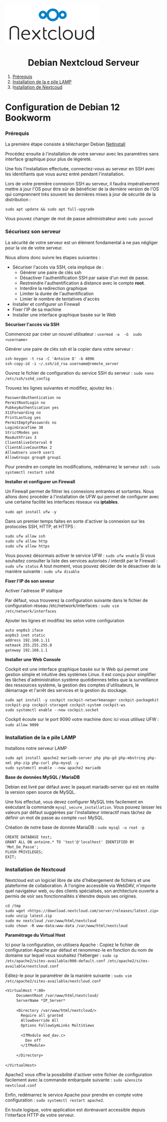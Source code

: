 <img src="./logo.png" />

<h1 align="center">Debian Nextcloud Serveur</h1>

1. [Prérequis](https://github.com/aaaaaaantoine/debian-server-guide/tree/main#pr%C3%A9requis)
2. [Installation de la e pile LAMP](https://github.com/aaaaaaantoine/debian-server-guide/edit/main/README.md#installation-de-la-e-pile-lamp)
3. I[nstallation de Nextcoud](https://github.com/aaaaaaantoine/debian-server-guide/edit/main/README.md#installation-de-nextcoud)


# Configuration de Debian 12 Bookworm 

### Prérequis
La première étape consiste à télécharger Debian [NetInstall](https://cdimage.debian.org/debian-cd/current/amd64/bt-cd/)

Procédez ensuite à l'installation de votre serveur avec les paramètres sans interface graphique pour plus de légéreté.

Une fois l'installation effectuée, connectez-vous au serveur en SSH avec les identifiants que vous aurez entré pendant l'installation. 

Lors de votre première connexion SSH au serveur, il faudra impérativement mettre à jour l'OS pour être sûr de bénéficier de la dernière version de l'OS qui comprennent très souvent les dernières mises à jour de sécurité de la distribution :

```
sudo apt update && sudo apt full-upgrade
```

Vous pouvez changer de mot de passe administrateur avec `sudo passwd`

### Sécurisez son serveur

La sécurité de votre serveur est un élément fondamental à ne pas négliger pour la vie de votre serveur. 

Nous allons donc suivre les étapes suivantes :

- Sécuriser l'accès via SSH, cela implique de :
  - Générer une paire de clés ssh
  - Désactiver l'authentification SSH par saisie d'un mot de passe.
  - Restreindre l'authentification à distance avec le compte **root**.
  - Interdire la redirection graphique
  - Limiter la durée de l'authentification
  - Limier le nombre de tentatives d'accès
- Installer et configurer un Firewall
- Fixer l'IP de sa machine
- Installer une interface graphique basée sur le Web

**Sécuriser l'accès via SSH**

Commencez par créer un nouvel utilisateur : `usermod -a  -G  sudo  <username>` 

Générer une paire de clés ssh et la copier dans votre serveur :

```
ssh-keygen -t rsa -C 'Antoine D' -b 4096
ssh-copy-id -i ~/.ssh/id_rsa username@remote_server
```

Ouvrez le fichier de configuration du service SSH du serveur :  `sudo nano /etc/ssh/sshd_config`

Trouvez les lignes suivantes et modifiez, ajoutez les :

```
PasswordAuthentication no  
PermitRootLogin no
PubkeyAuthentication yes
X11Forwarding no
PrintLastLog yes
PermitEmptyPasswords no
LoginGraceTime 30
StrictModes yes
MaxAuthTries 3
ClientAliveInterval 0
ClientAliveCountMax 2
AllowUsers user0 user1
AllowGroups group0 group1
```

Pour prendre en compte les modifications, redémarrez le serveur ssh : `sudo systemctl restart sshd`

**Installer et configurer un Firewall**

Un Firewall permet de filtrer les connexions entrantes et sortantes. Nous allons donc procéder à l'installation de UFW qui permet de configurer avec une certaine facilité les interfaces réseaux via **iptables**.

`sudo apt install ufw -y`

Dans un premier temps faites en sorte d'activer la connexion sur les protocoles SSH, HTTP, et HTTPS :

```
sudo ufw allow ssh  
sudo ufw allow http  
sudo ufw allow https
```

Vous pouvez désormais activer le service UFW : `sudo ufw enable`
Si vous souhaitez consulter la liste des services autorisés / interdit par le Firewall : `sudo ufw status`
A tout moment, vous pouvez décider de le désactiver de la manière suivante : `sudo ufw disable`

**Fixer l'IP de son seveur**

Activer l'adresse IP statique

Par défaut, vous trouverez la configuration suivante dans le fichier de configuration réseau /etc/network/interfaces : `sudo vim /etc/network/interfaces`

Ajouter les lignes et modifiez les selon votre configuration

```
auto enp0s3 iface
enp0s3 inet static
address 192.168.1.11
netmask 255.255.255.0
gateway 192.168.1.1
```

**Installer une Web Console**

Cockpit est une interface graphique basée sur le Web qui permet une gestion simple et intuitive des systèmes Linux. Il est conçu pour simplifier les tâches d'administration système quotidiennes telles que la surveillance des ressources système, la gestion des comptes d'utilisateurs, le démarrage et l'arrêt des services et la gestion du stockage.

```
sudo apt install -y cockpit cockpit-networkmanager cockpit-packagekit cockpit-pcp cockpit-storaged cockpit-system cockpit-ws
sudo systemctl enable --now cockpit.socket
```

Cockpit écoute sur le port 9090 votre machine donc ici vous utilisez UFW : `sudo allow 9090`

### Installation de la e pile LAMP

Installons notre serveur LAMP
```
sudo apt install apache2 mariadb-server php php-gd php-mbstring php-xml php-zip php-curl php-mysql -y
sudo systemctl enable --now apache2 mariadb
```

**Base de données MySQL / MariaDB**

Debian est livré par défaut avec le paquet mariadb-server qui est en réalité la version open source de MySQL.

Une fois effectué, vous devez configurer MySQL très facilement en exécutant la commande `mysql_secure_installation`. Vous pouvez laisser les valeurs par défaut suggérées par l'installateur interactif mais tâchez de définir un mot de passe au compte `root` MySQL.

Création de notre base de donnée MariaDB : `sudo mysql -u root -p`

```
CREATE DATABASE test;
GRANT ALL ON antoine.* TO 'test'@'localhost' IDENTIFIED BY 'Mot_De_Passe';
FLUSH PRIVILEGES;
EXIT;
```

### Installation de Nextcoud

Nextcloud est un logiciel libre de site d'hébergement de fichiers et une plateforme de collaboration. À l'origine accessible via WebDAV, n'importe quel navigateur web, ou des clients spécialisés, son architecture ouverte a permis de voir ses fonctionnalités s'étendre depuis ses origines.

```
cd /tmp
sudo wget <https://download.nextcloud.com/server/releases/latest.zip>
sudo unzip latest.zip
sudo mv nextcloud /var/www/html/nextcloud
sudo chown -R www-data:www-data /var/www/html/nextcloud
```

**Paramétrage du Virtual Host**

Ici pour la configuration, on utilisera Apache :
Copiez le fichier de configuration Apache par défaut et renommez-le en fonction du nom de domaine sur lequel vous souhaitez l'héberger :
`sudo cp /etc/apache2/sites-available/000-default.conf /etc/apache2/sites-available/nextcloud.conf`

Editez-le pour le paramétrer de la manière suivante : 
`sudo vim /etc/apache2/sites-available/nextcloud.conf`

```
<VirtualHost *:80>
     DocumentRoot /var/www/html/nextcloud/
     ServerName *IP_Server*

     <Directory /var/www/html/nextcloud/>
       Require all granted
       AllowOverride All
       Options FollowSymLinks MultiViews

       <IfModule mod_dav.c>
         Dav off
       </IfModule>

     </Directory>

</VirtualHost>
```

Apache2 vous offre la possibilité d'activer votre fichier de configuration facilement avec la commande embarquée suivante : `sudo a2ensite nextcloud.conf`

Enfin, redémarrez le service Apache pour prendre en compte votre configuration : `sudo systemctl restart apache2`.

En toute logique, votre application est dorénavant accessible depuis l'interface HTTP de votre serveur.
